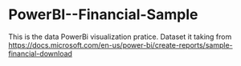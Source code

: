# PowerBI--Financial-Sample
This is the data PowerBi visualization pratice. Dataset it taking from https://docs.microsoft.com/en-us/power-bi/create-reports/sample-financial-download
